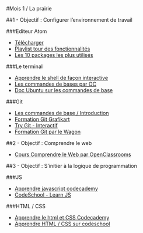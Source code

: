 #Mois 1 / La prairie

##1 - Objectif : Configurer l’environnement de travail

###Editeur Atom

* [Télécharger](https://atom.io/)
* [Playlist tour des fonctionnalités](https://www.youtube.com/watch?v=WWwBQQOGllo&list=PLLnpHn493BHHf0w8uGu9NM8LPf498ZvL_)
* [Les 10 packages les plus utilisés](http://www.hongkiat.com/blog/useful-atom-packages/)

###Le terminal

* [Apprendre le shell de façon interactive](http://learnshell.org/)
* [Les commandes de bases par OC](https://openclassrooms.com/courses/reprenez-le-controle-a-l-aide-de-linux/entrer-une-commande)
* [Doc Ubuntu sur les commandes de base](https://doc.ubuntu-fr.org/tutoriel/console_commandes_de_base)

###Git

* [Les commandes de base / Introduction](https://www.evernote.com/l/AFcAg5FzzYlPT70L9mmte9nUhn3ALqOUIiE)
* [Formation Git Grafikart](https://www.grafikart.fr/formations/git)
* [Try Git - Interactif](https://try.github.io/levels/1/challenges/1https://www.youtube.com/watch?v=V6Zo68uQPqE)
* [Formation Git par le Wagon](https://www.youtube.com/watch?v=V6Zo68uQPqE)

##2 - Objectif : Comprendre le web

* [Cours Comprendre le Web par OpenClassrooms](https://openclassrooms.com/courses/comprendre-le-web)

##3 - Objectif : S’initier à la logique de programmation

###JS

* [Apprendre javascript codecademy](https://www.codecademy.com/fr/learn/javascript)
* [CodeSchool - Learn JS](https://www.codeschool.com/learn/javascript)

###HTML / CSS

* [Apprendre le html et CSS Codecademy](https://www.codecademy.com/learn/web)
* [Apprendre HTML / CSS sur codeschool](https://www.codeschool.com/learn/html-css)
